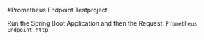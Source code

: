 #Prometheus Endpoint Testproject

Run the Spring Boot Application and then the Request:
``Prometheus Endpoint.http``